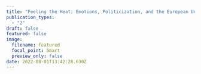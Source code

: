 ```yaml
---
title: "Feeling the Heat: Emotions, Politicization, and the European Union"
publication_types:
  - "2"
draft: false
featured: false
image:
  filename: featured
  focal_point: Smart
  preview_only: false
date: 2022-08-01T13:42:28.630Z
---
```

